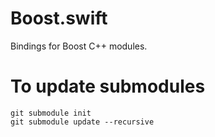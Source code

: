 # Boost.swift
Bindings for Boost C++ modules.

# To update submodules
```
git submodule init
git submodule update --recursive
```